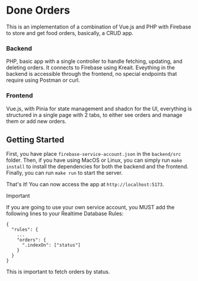 # Done Orders
This is an implementation of a combination of Vue.js and PHP with Firebase to store and get food orders, basically, a CRUD app.

### Backend
PHP, basic app with a single controller to handle fetching, updating, and deleting orders. It connects to Firebase using Kreait. Eveything in the backend is accessible through the frontend, no special endpoints that require using Postman or curl.

### Frontend
Vue.js, with Pinia for state management and shadcn for the UI, everything is structured in a single page with 2 tabs, to either see orders and manage them or add new orders.


## Getting Started
First, you have place `firebase-service-account.json` in the `backend/src` folder. Then, if you have using MacOS or Linux, you can simply run `make install` to install the dependencies for both the backend and the frontend. Finally, you can run `make run` to start the server.

That's it! You can now access the app at `http://localhost:5173`.

> [!IMPORTANT]  
> If you are going to use your own service account, you MUST add the following lines to your Realtime Database Rules:
> ```
> {
>   "rules": {
>     ...
>     "orders": {
>       ".indexOn": ["status"]
>     }
>   }
> }
> ```
> This is important to fetch orders by status.